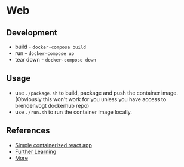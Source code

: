 # Web

## Development
- build - `docker-compose build`
- run - `docker-compose up`
- tear down - `docker-compose down`

## Usage
- use `./package.sh` to build, package and push the container image. (Obviously this won't work for you unless you have access to brendenvogt dockerhub repo)
- use `./run.sh` to run the container image locally.

## References 
- [Simple containerized react app](https://dev.to/ibmdeveloper/dockers-and-dad-jokes-how-to-containerize-a-reactjs-application-5no)
- [Further Learning](https://www.docker.com/blog/how-to-use-the-official-nginx-docker-image/)
- [More](https://dev.to/bahachammakhi/dockerizing-a-react-app-with-nginx-using-multi-stage-builds-1nfm)